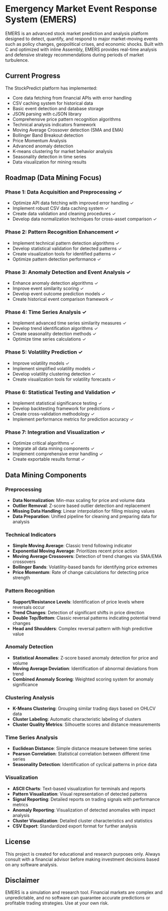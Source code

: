 # Emergency Market Event Response System (EMERS)

EMERS is an advanced stock market prediction and analysis platform designed to detect, quantify, and respond to major market-moving events such as policy changes, geopolitical crises, and economic shocks. Built with C and optimized with inline Assembly, EMERS provides real-time analysis and defensive strategy recommendations during periods of market turbulence.

## Current Progress

The StockPredict platform has implemented:
- Core data fetching from financial APIs with error handling
- CSV caching system for historical data
- Basic event detection and database storage
- JSON parsing with cJSON library
- Comprehensive price pattern recognition algorithms
- Technical analysis indicators framework
- Moving Average Crossover detection (SMA and EMA)
- Bollinger Band Breakout detection
- Price Momentum Analysis
- Advanced anomaly detection
- K-means clustering for market behavior analysis
- Seasonality detection in time series
- Data visualization for mining results

## Roadmap (Data Mining Focus)

### Phase 1: Data Acquisition and Preprocessing ✓
- Optimize API data fetching with improved error handling ✓
- Implement robust CSV data caching system ✓
- Create data validation and cleaning procedures ✓
- Develop data normalization techniques for cross-asset comparison ✓

### Phase 2: Pattern Recognition Enhancement ✓
- Implement technical pattern detection algorithms ✓
- Develop statistical validation for detected patterns ✓
- Create visualization tools for identified patterns ✓
- Optimize pattern detection performance ✓

### Phase 3: Anomaly Detection and Event Analysis ✓
- Enhance anomaly detection algorithms ✓
- Improve event similarity scoring ✓
- Develop event outcome prediction models ✓
- Create historical event comparison framework ✓

### Phase 4: Time Series Analysis ✓
- Implement advanced time series similarity measures ✓
- Develop trend identification algorithms ✓
- Create seasonality detection methods ✓
- Optimize time series calculations ✓

### Phase 5: Volatility Prediction ✓
- Improve volatility models ✓
- Implement simplified volatility models ✓
- Develop volatility clustering detection ✓
- Create visualization tools for volatility forecasts ✓

### Phase 6: Statistical Testing and Validation ✓
- Implement statistical significance testing ✓
- Develop backtesting framework for predictions ✓
- Create cross-validation methodology ✓
- Implement performance metrics for prediction accuracy ✓

### Phase 7: Integration and Visualization ✓
- Optimize critical algorithms ✓
- Integrate all data mining components ✓
- Implement comprehensive error handling ✓
- Create exportable results format ✓

## Data Mining Components

### Preprocessing
- **Data Normalization**: Min-max scaling for price and volume data
- **Outlier Removal**: Z-score based outlier detection and replacement
- **Missing Data Handling**: Linear interpolation for filling missing values
- **Data Preparation**: Unified pipeline for cleaning and preparing data for analysis

### Technical Indicators
- **Simple Moving Average**: Classic trend following indicator
- **Exponential Moving Average**: Prioritizes recent price action
- **Moving Average Crossovers**: Detection of trend changes via SMA/EMA crossovers
- **Bollinger Bands**: Volatility-based bands for identifying price extremes
- **Price Momentum**: Rate of change calculations for detecting price strength

### Pattern Recognition
- **Support/Resistance Levels**: Identification of price levels where reversals occur
- **Trend Changes**: Detection of significant shifts in price direction
- **Double Top/Bottom**: Classic reversal patterns indicating potential trend changes
- **Head and Shoulders**: Complex reversal pattern with high predictive value

### Anomaly Detection
- **Statistical Anomalies**: Z-score based anomaly detection for price and volume
- **Moving Average Deviation**: Identification of abnormal deviations from trend
- **Combined Anomaly Scoring**: Weighted scoring system for anomaly significance

### Clustering Analysis
- **K-Means Clustering**: Grouping similar trading days based on OHLCV data
- **Cluster Labeling**: Automatic characteristic labeling of clusters
- **Cluster Quality Metrics**: Silhouette scores and distance measurements

### Time Series Analysis
- **Euclidean Distance**: Simple distance measure between time series
- **Pearson Correlation**: Statistical correlation between different time series
- **Seasonality Detection**: Identification of cyclical patterns in price data

### Visualization
- **ASCII Charts**: Text-based visualization for terminals and reports
- **Pattern Visualization**: Visual representation of detected patterns
- **Signal Reporting**: Detailed reports on trading signals with performance metrics
- **Anomaly Reporting**: Visualization of detected anomalies with impact analysis
- **Cluster Visualization**: Detailed cluster characteristics and statistics
- **CSV Export**: Standardized export format for further analysis

## License

This project is created for educational and research purposes only. Always consult with a financial advisor before making investment decisions based on any software analysis.

## Disclaimer

EMERS is a simulation and research tool. Financial markets are complex and unpredictable, and no software can guarantee accurate predictions or profitable trading strategies. Use at your own risk.